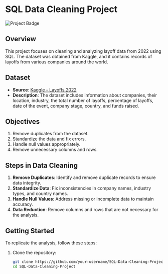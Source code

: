 # SQL Data Cleaning Project

![Project Badge](https://img.shields.io/badge/SQL-Data%20Cleaning-blue)

## Overview

This project focuses on cleaning and analyzing layoff data from 2022 using SQL. The dataset was obtained from Kaggle, and it contains records of layoffs from various companies around the world.

## Dataset

- **Source**: [Kaggle - Layoffs 2022](https://www.kaggle.com/datasets/swaptr/layoffs-2022)
- **Description**: The dataset includes information about companies, their location, industry, the total number of layoffs, percentage of layoffs, date of the event, company stage, country, and funds raised.

## Objectives

1. Remove duplicates from the dataset.
2. Standardize the data and fix errors.
3. Handle null values appropriately.
4. Remove unnecessary columns and rows.

## Steps in Data Cleaning

1. **Remove Duplicates**: Identify and remove duplicate records to ensure data integrity.
2. **Standardize Data**: Fix inconsistencies in company names, industry types, and country names.
3. **Handle Null Values**: Address missing or incomplete data to maintain accuracy.
4. **Data Reduction**: Remove columns and rows that are not necessary for the analysis.

## Getting Started

To replicate the analysis, follow these steps:

1. Clone the repository:
   ```bash
   git clone https://github.com/your-username/SQL-Data-Cleaning-Project.git
   cd SQL-Data-Cleaning-Project